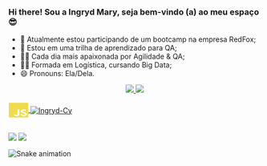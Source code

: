 ### Hi there! Sou a Ingryd Mary, seja bem-vindo (a) ao meu espaço 😎   

- 🔭 Atualmente estou participando de um bootcamp na empresa RedFox;
- 🌱 Estou em uma trilha de aprendizado para QA;
- 👩‍💻 Cada dia mais apaixonada por Agilidade & QA;
- 🧑‍🎓 Formada em Logística, cursando Big Data;
- 😄 Pronouns: Ela/Dela.

<div align="center">
  <a href="https://github.com/maryingryd">
  <img height="180em" src="https://github-readme-stats.vercel.app/api?username=maryingryd&show_icons=true&theme=radical&include_all_commits=true&count_private=true"/>
  <img height="180em" src="https://github-readme-stats.vercel.app/api/top-langs/?username=maryingryd&layout=compact&langs_count=7&theme=radical"/>
</div>
  
<div style="display: inline_block"><br>
  <img align="center" alt="Ingryd-Js" height="30" width="40" src="https://raw.githubusercontent.com/devicons/devicon/master/icons/javascript/javascript-plain.svg">
  <img align="center" alt="Ingryd-Cy" height="30" width="60" src="https://miro.medium.com/max/600/1*liFVAWAgD-TrAQjbxsVBcA.png">
</div>
   
  ##
 
<div> 
  <a href = "mailto:ingrydmary28@hotmail.com"><img src="https://img.shields.io/badge/Microsoft_Outlook-0078D4?style=for-the-badge&logo=microsoft-outlook&logoColor=white" target="_blank"></a>
  <a href="https://www.linkedin.com/in/ingryd-mary-pereira-da-silva-b91a2264" target="_blank"><img src="https://img.shields.io/badge/-LinkedIn-%230077B5?style=for-the-badge&logo=linkedin&logoColor=white" target="_blank"></a> 
  
 ![Snake animation](https://github.com/maryingryd/MaryIngryd/blob/output/github-contribution-grid-snake.svg)
  
</div>
 
  
  
